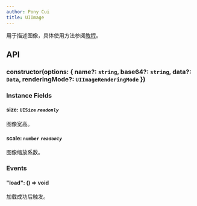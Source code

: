 ```yaml
---
author: Pony Cui
title: UIImage
---
```


用于描述图像，具体使用方法参阅[教程](./guide-image.md)。

## API

### constructor(options: { name?: `string`, base64?: `string`, data?: `Data`, renderingMode?: `UIImageRenderingMode` })

### Instance Fields

#### size: `UISize` *`readonly`* 
图像宽高。

#### scale: `number` *`readonly`* 
图像缩放系数。

### Events

#### "load": () => void
加载成功后触发。